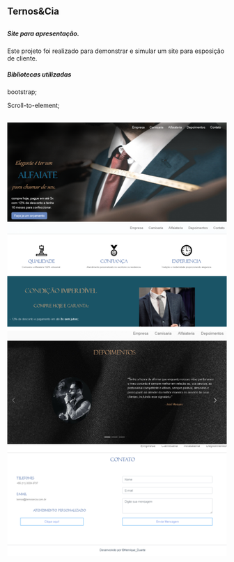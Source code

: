 <h2>Ternos&Cia<h2>

<h5>Site para apresentação.</h5>
<p>Este projeto foi realizado para demonstrar e simular um site para esposição de cliente.</p>

<h5>Bibliotecas utilizadas</h5>

<p>bootstrap;</p>
<p>Scroll-to-element;</p>

<br>

<img src="./git_img/img-top.png">

<br>

<img src="./git_img/img_center.png">

<br>

<img src="./git_img/img_dep.png">

<br>

<img src="./git_img/img_end.png"> 
